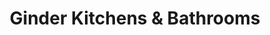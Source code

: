 ---
title: "Ginder Kitchens & Bathrooms"
url: /allentown/ginder-kitchens-and-bathrooms/
shop: kitchen
---